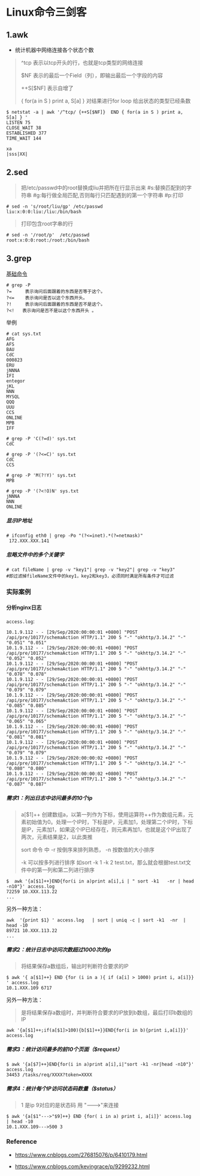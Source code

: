 # Linux命令三剑客

## 1.awk

- 统计机器中网络连接各个状态个数

> ^tcp 表示以tcp开头的行，也就是tcp类型的网络连接
>
> $NF 表示的最后一个Field（列），即输出最后一个字段的内容
>
> ++S[$NF] 表示自增了
>
> { for(a in S ) print a, S[a] } 对结果进行for loop 给出状态的类型已经条数

```shell
$ netstat -a | awk '/^tcp/ {++S[$NF]}  END { for(a in S ) print a, S[a] } ' 
LISTEN 75
CLOSE_WAIT 38
ESTABLISHED 377
TIME_WAIT 144

xa
|sss|XX|
```





## 2.sed

> 把/etc/passwd中的root替换成liu并把所在行显示出来
> #s:替换匹配到的字符串
> #g:每行做全局匹配,否则每行只匹配遇到的第一个字符串
> #p:打印

```shell
# sed -n 's/root/liu/gp' /etc/passwd
liu:x:0:0:liu:/liu:/bin/bash
```

> 打印包含root字串的行

```shell
# sed -n '/root/p'  /etc/passwd
root:x:0:0:root:/root:/bin/bash
```







## 3.grep

[基础命令](https://www.runoob.com/linux/linux-comm-grep.html)

```shell
# grep -P
?=     表示询问后面跟着的东西是否等于这个。
?<=    表示询问是否以这个东西开头。
?!     表示询问后面跟着的东西是否不是这个。
?<!   表示询问是否不是以这个东西开头 。
```

举例

```shell
# cat sys.txt 
AFG
AFS
BAU
CdC
000823
ERU
jNNNA
IFI
entegor
jKL
NNN
MYSQL
QQQ
UUU
CCS
ONLINE
MPB
IFF

# grep -P 'C(?=d)' sys.txt 
CdC

# grep -P '(?<=C)' sys.txt 
CdC
CCS

# grep -P 'M(?!Y)' sys.txt 
MPB

# grep -P '(?<!O)N' sys.txt 
jNNNA
NNN
ONLINE

```



##### 显示IP地址

```shell
# ifconfig eth0 | grep -Po "(?<=inet).*(?=netmask)" 
 172.XXX.XXX.141  
```

##### 忽略文件中的多个关键字

```shell
# cat fileName | grep -v "key1"| grep -v "key2"| grep -v "key3" 
#即过滤掉fileName文件中的key1，key2和key3，必须同时满足所有条件才可过滤
```











### 实际案例

#### 分析nginx日志

`access.log`:

```log
10.1.9.112 - - [29/Sep/2020:00:00:01 +0800] "POST /api/pre/10177/schemaAction HTTP/1.1" 200 5 "-" "okhttp/3.14.2" "-" "0.051" "0.051"
10.1.9.112 - - [29/Sep/2020:00:00:01 +0800] "POST /api/pre/10177/schemaAction HTTP/1.1" 200 5 "-" "okhttp/3.14.2" "-" "0.052" "0.052"
10.1.9.112 - - [29/Sep/2020:00:00:01 +0800] "POST /api/pre/10177/schemaAction HTTP/1.1" 200 5 "-" "okhttp/3.14.2" "-" "0.078" "0.078"
10.1.9.112 - - [29/Sep/2020:00:00:01 +0800] "POST /api/pre/10177/schemaAction HTTP/1.1" 200 5 "-" "okhttp/3.14.2" "-" "0.079" "0.079"
10.1.9.112 - - [29/Sep/2020:00:00:01 +0800] "POST /api/pre/10177/schemaAction HTTP/1.1" 200 5 "-" "okhttp/3.14.2" "-" "0.085" "0.085"
10.1.9.112 - - [29/Sep/2020:00:00:01 +0800] "POST /api/pre/10177/schemaAction HTTP/1.1" 200 5 "-" "okhttp/3.14.2" "-" "0.065" "0.065"
10.1.9.112 - - [29/Sep/2020:00:00:01 +0800] "POST /api/pre/10177/schemaAction HTTP/1.1" 200 5 "-" "okhttp/3.14.2" "-" "0.081" "0.081"
10.1.9.112 - - [29/Sep/2020:00:00:01 +0800] "POST /api/pre/10177/schemaAction HTTP/1.1" 200 5 "-" "okhttp/3.14.2" "-" "0.079" "0.079"
10.1.9.112 - - [29/Sep/2020:00:00:02 +0800] "POST /api/pre/10177/schemaAction HTTP/1.1" 200 5 "-" "okhttp/3.14.2" "-" "0.080" "0.080"
10.1.9.112 - - [29/Sep/2020:00:00:02 +0800] "POST /api/pre/10177/schemaAction HTTP/1.1" 200 5 "-" "okhttp/3.14.2" "-" "0.087" "0.087"

```

##### 需求1：列出日志中访问最多的10个ip

> a[$1]++ 创建数组a，以第一列作为下标，使用运算符++作为数组元素，元素初始值为0。处理一个IP时，下标是IP，元素加1，处理第二个IP时，下标是IP，元素加1，如果这个IP已经存在，则元素再加1，也就是这个IP出现了两次，元素结果是2，以此类推
>
> sort 命令 中   -r 按倒序来排列熟悉， -n 按数值的大小排序  
>
>  -k 可以按多列进行排序    如sort -k 1 -k 2 test.txt，那么就会根据test.txt文件中的第一列和第二列进行排序

```shell
$  awk '{a[$1]++}END{for(i in a)print a[i],i | " sort -k1   -nr | head  -n10"}' access.log
72259 10.XXX.113.22
...
```

另外一种方法：

```shell
awk  '{print $1} ' access.log   | sort | uniq -c | sort -k1  -nr  | head -10
89721 10.XXX.113.22
...
```

##### 需求2：统计日志中访问次数超过1000次的ip

> 将结果保存a数组后，输出时判断符合要求的IP

```shell
$ awk '{ a[$1]++} END {for (i in a ){ if (a[i] > 1000) print i, a[i]}} ' access.log 
10.1.XXX.109 6717
```

另外一种方法：

> 是将结果保存a数组时，并判断符合要求的IP放到b数组，最后打印b数组的IP

```shell
awk '{a[$1]++;if(a[$1]>100){b[$1]++}}END{for(i in b){print i,a[i]}}' access.log
```

##### 需求3：统计访问最多的前10个页面（$request）

```shell
$ awk '{a[$7]++}END{for(i in a)print a[i],i|"sort -k1 -nr|head -n10"}' access.log
34453 /tasks/req/XXXX?token=XXXX
```

##### 需求4：统计每个IP访问状态码数量（$status）

> 1 是ip   9对应的是状态码 用 "--->"来连接   

```shell
$ awk '{a[$1"--->"$9]++} END {for( i in a) print i, a[i]}' access.log | head -10
10.1.XXX.109--->500 3
```

























### Reference

- https://www.cnblogs.com/276815076/p/6410179.html

- https://www.cnblogs.com/kevingrace/p/9299232.html